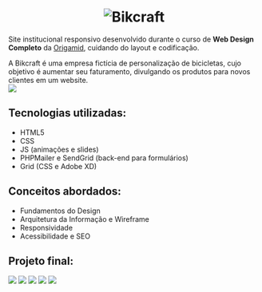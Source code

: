 <h1 align="center">
    <img alt="Bikcraft" src="./img/bikcraft-qualidade.svg"/>
</h1>

Site institucional responsivo desenvolvido durante o curso de **Web Design Completo** da [Origamid](https://www.origamid.com/curso/web-design-completo/), cuidando do layout e codificação.

A Bikcraft é uma empresa fictícia de personalização de bicicletas, cujo objetivo é aumentar seu faturamento, divulgando os produtos para novos clientes em um website.
<br>
<img src="./.github/preview.png"/>

## Tecnologias utilizadas:

+ HTML5
+ CSS
+ JS (animações e slides)
+ PHPMailer e SendGrid (back-end para formulários)
+ Grid (CSS e Adobe XD)

## Conceitos abordados:
+ Fundamentos do Design
+ Arquitetura da Informação e Wireframe
+ Responsividade
+ Acessibilidade e SEO


## Projeto final:


<img src="./.github/home.png"/>
<img src="./.github/sobre.png"/>
<img src="./.github/produtos.png"/>
<img src="./.github/portfolio.png"/>
<img src="./.github/contato.png"/>